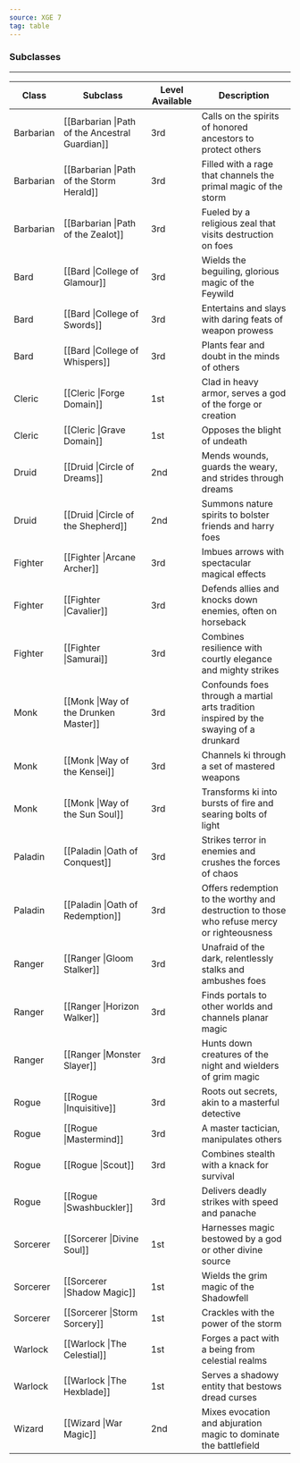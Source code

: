 ```yaml
---
source: XGE 7
tag: table
---
```


### Subclasses
---
|Class|Subclass|Level Available|Description|
|---|----|---|--------|
|Barbarian|[[Barbarian \|Path of the Ancestral Guardian]]|3rd|Calls on the spirits of honored ancestors to protect others|
|Barbarian|[[Barbarian \|Path of the Storm Herald]]|3rd|Filled with a rage that channels the primal magic of the storm|
|Barbarian|[[Barbarian \|Path of the Zealot]]|3rd|Fueled by a religious zeal that visits destruction on foes|
|Bard|[[Bard \|College of Glamour]]|3rd|Wields the beguiling, glorious magic of the Feywild|
|Bard|[[Bard \|College of Swords]]|3rd|Entertains and slays with daring feats of weapon prowess|
|Bard|[[Bard \|College of Whispers]]|3rd|Plants fear and doubt in the minds of others |
|Cleric|[[Cleric \|Forge Domain]]|1st|Clad in heavy armor, serves a god of the forge or creation|
|Cleric|[[Cleric \|Grave Domain]]|1st|Opposes the blight of undeath|
|Druid|[[Druid \|Circle of Dreams]]|2nd|Mends wounds, guards the weary, and strides through dreams|
|Druid|[[Druid \|Circle of the Shepherd]]|2nd|Summons nature spirits to bolster friends and harry foes|
|Fighter|[[Fighter \|Arcane Archer]]|3rd|Imbues arrows with spectacular magical effects|
|Fighter|[[Fighter \|Cavalier]]|3rd|Defends allies and knocks down enemies, often on horseback|
|Fighter|[[Fighter \|Samurai]]|3rd|Combines resilience with courtly elegance and mighty strikes|
|Monk|[[Monk \|Way of the Drunken Master]]|3rd|Confounds foes through a martial arts tradition inspired by the swaying of a drunkard|
|Monk|[[Monk \|Way of the Kensei]]|3rd|Channels ki through a set of mastered weapons|
|Monk|[[Monk \|Way of the Sun Soul]]|3rd|Transforms ki into bursts of fire and searing bolts of light|
|Paladin|[[Paladin \|Oath of Conquest]]|3rd|Strikes terror in enemies and crushes the forces of chaos|
|Paladin|[[Paladin \|Oath of Redemption]]|3rd|Offers redemption to the worthy and destruction to those who refuse mercy or righteousness|
|Ranger|[[Ranger \|Gloom Stalker]]|3rd|Unafraid of the dark, relentlessly stalks and ambushes foes|
|Ranger|[[Ranger \|Horizon Walker]]|3rd|Finds portals to other worlds and channels planar magic|
|Ranger|[[Ranger \|Monster Slayer]]|3rd|Hunts down creatures of the night and wielders of grim magic|
|Rogue|[[Rogue \|Inquisitive]]|3rd|Roots out secrets, akin to a masterful detective|
|Rogue|[[Rogue \|Mastermind]]|3rd|A master tactician, manipulates others|
|Rogue|[[Rogue \|Scout]]|3rd|Combines stealth with a knack for survival|
|Rogue|[[Rogue \|Swashbuckler]]|3rd|Delivers deadly strikes with speed and panache |
|Sorcerer|[[Sorcerer \|Divine Soul]]|1st|Harnesses magic bestowed by a god or other divine source|
|Sorcerer|[[Sorcerer \|Shadow Magic]]|1st|Wields the grim magic of the Shadowfell|
|Sorcerer|[[Sorcerer \|Storm Sorcery]]|1st|Crackles with the power of the storm|
|Warlock|[[Warlock \|The Celestial]]|1st|Forges a pact with a being from celestial realms|
|Warlock|[[Warlock \|The Hexblade]]|1st|Serves a shadowy entity that bestows dread curses|
|Wizard|[[Wizard \|War Magic]]|2nd|Mixes evocation and abjuration magic to dominate the battlefield|
